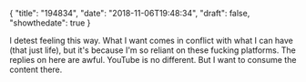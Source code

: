 {
  "title": "194834",
  "date": "2018-11-06T19:48:34",
  "draft": false,
  "showthedate": true
}

I detest feeling this way. What I want comes in conflict with what I can have (that just life), but it's because I'm so reliant on these fucking platforms. The replies on here are awful. YouTube is no different. But I want to consume the content there.